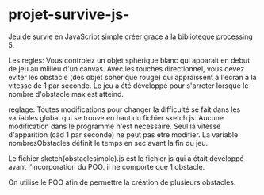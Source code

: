 # projet-survive-js-

Jeu de survie en JavaScript simple créer grace à la biblioteque processing 5.

Les regles: Vous controlez un objet sphérique blanc qui apparait en debut de jeu au millieu d'un canvas. Avec les touches directionnel, vous devez eviter les obstacle (des objet spherique rouge) qui appraissent à l'ecran à la vitesse de 1 par seconde. Le jeu a été développé pour s'arreter lorsque le nombre d'obstacle max est atteind.

reglage: Toutes modifications pour changer la difficulté se fait dans les variables global qui se trouve en haut du fichier sketch.js. Aucune modification dans le programme n'est necessaire. Seul la vitesse d'apparition (càd 1 par seconde) ne peut pas etre modifier. La variable nombresObstacles définit le temps en sec avant la fin du jeu.

Le fichier sketch(obstaclesimple).js est le fichier js qui a était développé avant l'incorporation du POO. il ne comporte que 1 obstacle.

On utilise le POO afin de permettre la création de plusieurs obstacles.
